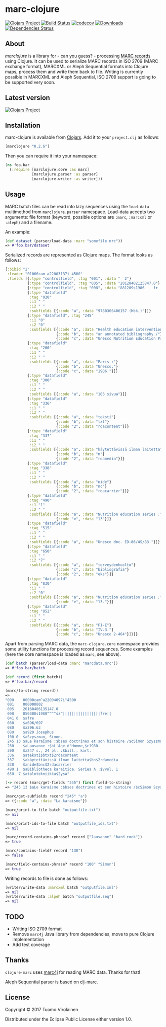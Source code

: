 # marc-clojure

[![Clojars Project](https://img.shields.io/clojars/v/marclojure.svg)](https://clojars.org/marclojure)
[![Build Status](https://travis-ci.org/tvirolai/marclojure.svg?branch=master)](https://travis-ci.org/tvirolai/marclojure)
[![codecov](https://codecov.io/gh/tvirolai/marclojure/branch/master/graph/badge.svg)](https://codecov.io/gh/tvirolai/marclojure)
[![Downloads](https://jarkeeper.com/tvirolai/marclojure/downloads.svg)](https://jarkeeper.com/tvirolai/marclojure)
[![Dependencies Status](https://jarkeeper.com/tvirolai/marclojure/status.png)](https://jarkeeper.com/tvirolai/marclojure)

## About

*marclojure* is a library for - can you guess? - processing [MARC records](https://en.wikipedia.org/wiki/MARC_standards) using Clojure. It can be used to serialize MARC records in ISO 2709 (MARC exchange format), MARCXML or Aleph Sequential formats into Clojure maps, process them and write them back to file. Writing is currently possible in MARCXML and Aleph Sequential, ISO 2709 support is going to be supported very soon.

## Latest version

[![Clojars Project](http://clojars.org/marclojure/latest-version.svg)](http://clojars.org/marclojure)

## Installation

marc-clojure is available from [Clojars](https://clojars.org/marclojure). Add it to your `project.clj` as follows:

```clojure
[marclojure "0.2.6"]
```

Then you can require it into your namespace:

```clojure
(ns foo.bar
  (:require [marclojure.core :as marc]
            [marclojure.parser :as parser]
            [marclojure.writer :as writer]))
```

## Usage

MARC batch files can be read into lazy sequences using the `load-data` multimethod from `marclojure.parser` namespace.
Load-data accepts two arguments: file format (keyword, possible options are `:marc`, `:marcxml` or `:aleph`) and a filename.

An example:

```clojure
(def dataset (parser/load-data :marc "somefile.mrc"))
=> #'foo.bar/dataset
```

Serialized records are represented as Clojure maps. The format looks as follows:

```clojure
{:bibid "2"
 :leader "01066cam a22003137i 4500"
 :fields [{:type "controlfield", :tag "001", :data "  2"}
          {:type "controlfield", :tag "005", :data "20120402125847.0"}
          {:type "controlfield", :tag "008", :data "881209s1986    fr ||||||b   |||||||eng||"}
          {:type "datafield"
           :tag "020"
           :i1 " "
           :i2 " "
           :subfields [{:code "a", :data "9780306406157 (hbk.)"}]}
          {:type "datafield", :tag "245"
           :i1 "0"
           :i2 "0"
           :subfields [{:code "a", :data "Health education intervention :"}
                       {:code "b", :data "an annotated bibliography /"}
                       {:code "c", :data "Unesco Nutrition Education Programme ; Division of Science, Technical and Environmental Education, Unesco."}]}
          {:type "datafield"
           :tag "260"
           :i1 " "
           :i2 " "
           :subfields [{:code "a", :data "Paris :"}
                       {:code "b", :data "Unesco,"}
                       {:code "c", :data "1986."}]}
          {:type "datafield"
           :tag "300"
           :i1 " "
           :i2 " "
           :subfields [{:code "a", :data "103 sivua"}]}
          {:type "datafield"
           :tag "336"
           :i1 " "
           :i2 " "
           :subfields [{:code "a", :data "teksti"}
                       {:code "b", :data "txt"}
                       {:code "2", :data "rdacontent"}]}
          {:type "datafield"
           :tag "337"
           :i1 " "
           :i2 " "
           :subfields [{:code "a", :data "käytettävissä ilman laitetta"}
                       {:code "b", :data "n"}
                       {:code "2", :data "rdamedia"}]}
          {:type "datafield"
           :tag "338"
           :i1 " "
           :i2 " "
           :subfields [{:code "a", :data "nide"}
                       {:code "b", :data "nc"}
                       {:code "2", :data "rdacarrier"}]}
          {:type "datafield"
           :tag "490"
           :i1 "1"
           :i2 " "
           :subfields [{:code "a", :data "Nutrition education series ;"}
                       {:code "v", :data "13"}]}
          {:type "datafield"
           :tag "515"
           :i1 " "
           :i2 " "
           :subfields [{:code "a", :data "Unesco doc. ED-86/WS/83."}]}
          {:type "datafield"
           :tag "650"
           :i1 " "
           :i2 "7"
           :subfields [{:code "a", :data "terveydenhuolto"}
                       {:code "x", :data "bibliografia"}
                       {:code "2", :data "eks"}]}
          {:type "datafield"
           :tag "830"
           :i1 " "
           :i2 "0"
           :subfields [{:code "a", :data "Nutrition education series ;"}
                       {:code "v", :data "13."}]}
          {:type "datafield"
           :tag "852"
           :i1 " "
           :i2 " "
           :subfields [{:code "a", :data "FI-E"}
                       {:code "b", :data "IV.3."}
                       {:code "c", :data "Unesco 2-464"}]}]}
```

Apart from parsing MARC data, the `marc-clojure.core` namespace provides some utility functions
for processing record sequences. Some examples (here the core namespace is loaded as `marc`, see above).

```clojure
(def batch (parser/load-data :marc "marcdata.mrc"))
=> #'foo.bar/batch
```

```clojure
(def record (first batch))
=> #'foo.bar/record
```

```clojure
(marc/to-string record))
=>
"000    00000cam^a22004097i^4500
 001    000000002
 005    20160406135147.0
 008    850308s1980^^^^sz^|||||||||||||||||fre||
 041 0  $afre
 080    $a696/697
 080    $a296.63
 080    $a929 Josephus
 100 0  $aSzyszman, Simon.
 245 13 $aLe karaïsme :$bses doctrines et son histoire /$cSimon Szyszman.
 260    $aLausanne :$bL'Age d'Homme,$c1980.
 300    $a247 s., 24 pl. :$bill., kart.
 336    $ateksti$btxt$2rdacontent
 337    $akäytettävissä ilman laitetta$bn$2rdamedia
 338    $anide$bnc$2rdacarrier
 490 1  $aBibliotheca karaitica. Series A ;$vvol. 1
 650  7 $atalotekniikka$2ysa"
```

```clojure
(-> record (marc/get-fields "245") first field-to-string)
=> "245 13 $aLe karaïsme :$bses doctrines et son histoire /$cSimon Szyszman."
```

```clojure
(marc/get-subfields record "245" "a")
=> ({:code "a", :data "La karaisme"})
```

```clojure
(marc/print-to-file batch "outputfile.txt")
=> nil
```

```clojure
(marc/print-ids-to-file batch "outputfile_ids.txt")
=> nil
```

```clojure
(marc/record-contains-phrase? record ["lausanne" "hard rock"])
=> true
```

```clojure
(marc/contains-field? record "130")
=> false
```

```clojure
(marc/field-contains-phrase? record "100" "Simon")
=> true

```

Writing records to file is done as follows:

```clojure
(writer/write-data :marcxml batch "outputfile.xml")
=> nil
(writer/write-data :alpeh batch "outputfile.seq")
=> nil
```

## TODO

* Writing ISO 2709 format
* Remove `marc4j` Java library from dependencies, move to pure Clojure implementation
* Add test coverage

## Thanks

`clojure-marc` uses [marc4j](https://github.com/marc4j/marc4j) for reading MARC data. Thanks for that!

Aleph Sequential parser is based on [clj-marc](https://github.com/phochste/clj-marc).

## License

Copyright © 2017 Tuomo Virolainen

Distributed under the Eclipse Public License either version 1.0.
